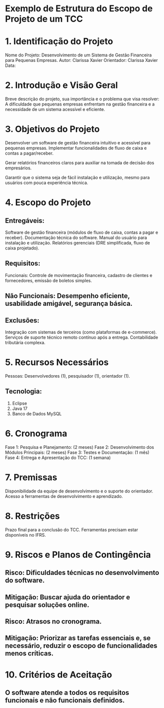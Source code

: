 # Exemplo de Estrutura do Escopo de Projeto de um TCC
 
# 1. Identificação do Projeto 
Nome do Projeto: Desenvolvimento de um Sistema de Gestão Financeira para Pequenas Empresas.
Autor: Clarissa Xavier
Orientador: Clarissa Xavier
Data: 

# 2. Introdução e Visão Geral 
 
Breve descrição do projeto, sua importância e o problema que visa resolver: A dificuldade que pequenas empresas enfrentam na gestão financeira e a necessidade de um sistema acessível e eficiente.

# 3. Objetivos do Projeto
Desenvolver um software de gestão financeira intuitivo e acessível para pequenas empresas. 
Implementar funcionalidades de fluxo de caixa e contas a pagar/receber. 
 
Gerar relatórios financeiros claros para auxiliar na tomada de decisão dos empresários. 
 
Garantir que o sistema seja de fácil instalação e utilização, mesmo para usuários com pouca experiência técnica. 
 
# 4. Escopo do Projeto

## Entregáveis:
Software de gestão financeira (módulos de fluxo de caixa, contas a pagar e receber).
Documentação técnica do software.
Manual do usuário para instalação e utilização.
Relatórios gerenciais (DRE simplificada, fluxo de caixa projetado). 
 
## Requisitos:
Funcionais: Controle de movimentação financeira, cadastro de clientes e fornecedores, emissão de boletos simples. 
 
## Não Funcionais: Desempenho eficiente, usabilidade amigável, segurança básica. 
 
## Exclusões:
Integração com sistemas de terceiros (como plataformas de e-commerce).
Serviços de suporte técnico remoto contínuo após a entrega. 
Contabilidade tributária complexa. 
 
# 5. Recursos Necessários
Pessoas: Desenvolvedores (1), pesquisador (1), orientador (1). 
 
## Tecnologia: 
1. Eclipse
2. Java 17
3. Banco de Dados MySQL
 
# 6. Cronograma 
Fase 1: Pesquisa e Planejamento: (2 meses)
Fase 2: Desenvolvimento dos Módulos Principais: (2 meses)
Fase 3: Testes e Documentação: (1 mês)
Fase 4: Entrega e Apresentação do TCC: (1 semana)

# 7. Premissas 
Disponibilidade da equipe de desenvolvimento e o suporte do orientador.
Acesso a ferramentas de desenvolvimento e aprendizado.

# 8. Restrições 
Prazo final para a conclusão do TCC.
Ferramentas precisam estar disponíveis no IFRS.

# 9. Riscos e Planos de Contingência 
 
## Risco: Dificuldades técnicas no desenvolvimento do software.
## Mitigação: Buscar ajuda do orientador e pesquisar soluções online.

## Risco: Atrasos no cronograma.
## Mitigação: Priorizar as tarefas essenciais e, se necessário, reduzir o escopo de funcionalidades menos críticas.

# 10. Critérios de Aceitação 
 
## O software atende a todos os requisitos funcionais e não funcionais definidos.
